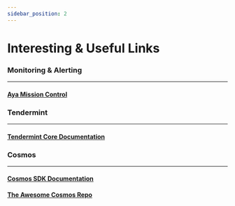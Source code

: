 ```yaml
---
sidebar_position: 2
---
```


# Interesting & Useful Links

### Monitoring & Alerting

---

#### [Aya Mission Control](https://github.com/Sbcdn/aya-mission-control/blob/main/INSTRUCTIONS.md)

### Tendermint

---

#### [Tendermint Core Documentation](https://docs.tendermint.com/v0.34/tendermint-core/)

### Cosmos

---

#### [Cosmos SDK Documentation](https://docs.cosmos.network/main)

#### [The Awesome Cosmos Repo](https://github.com/cosmos/awesome-cosmos)
